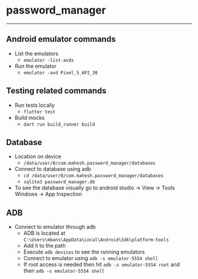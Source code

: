 # password_manager

---

## Android emulator commands

-   List the emulators
    -   `emulator -list-avds`
-   Run the emulator
    -   `emulator -avd Pixel_5_API_30`

## Testing related commands

-   Run tests locally
    -   `flutter test`
-   Build mocks
    -   `dart run build_runner build`

## Database

-   Location on device
    -   `/data/user/0/com.mahesh.password_manager/databases`
-   Connect to database using adb
    -   `cd /data/user/0/com.mahesh.password_manager/databases`
    -   `sqlite3 password_manager.db`
-   To see the database visually go to android studio -> View -> Tools Windows -> App Inspection

## ADB

-   Connect to emulator through adb
    -   ADB is located at `C:\Users\mbans\AppData\Local\Android\Sdk\platform-tools`
    -   Add it to the path
    -   Execute `adb devices` to see the running emulators
    -   Connect to emulator using `adb -s emulator-5554 shell`
    -   If root access is needed then hit `adb -s emulator-5554 root` and then `adb -s emulator-5554 shell`
